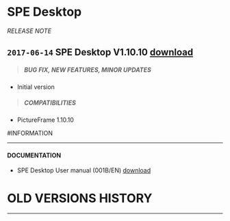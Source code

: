 # SPE Desktop
*RELEASE NOTE*

## `2017-06-14` SPE Desktop V1.10.10 [download](https://github.com/Qeedji/archives/blob/master/downloads/slate106/spe-desktop/spe.exe)
>##### **BUG FIX, NEW FEATURES, MINOR UPDATES**
- Initial version
>##### **COMPATIBILITIES**
- PictureFrame 1.10.10

#INFORMATION
***********************************************************************
#### **DOCUMENTATION**
- SPE Desktop User manual (001B/EN) [download](https://github.com/Qeedji/archives/blob/master/downloads/slate106/spe-desktop/spe-user-manual-001B_en.pdf)

# OLD VERSIONS HISTORY
***********************************************************************

